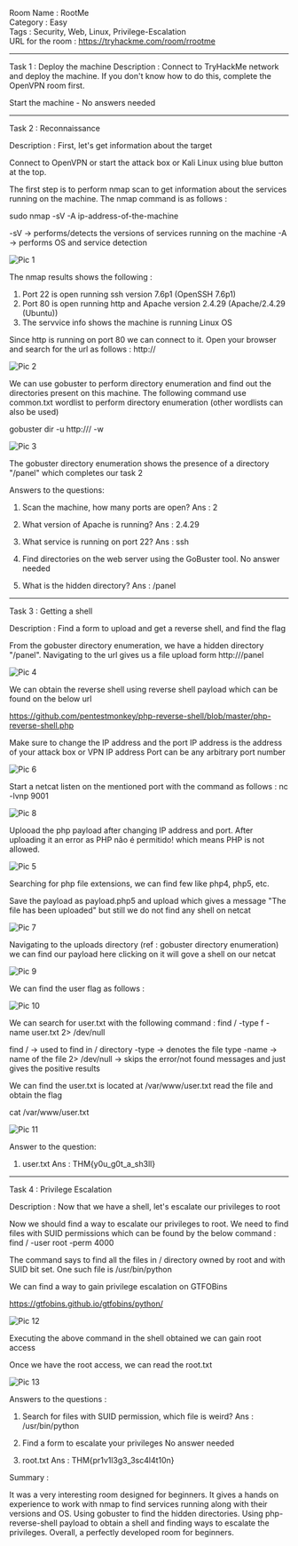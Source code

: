 Room Name : RootMe  
Category : Easy  
Tags : Security, Web, Linux, Privilege-Escalation  
URL for the room : https://tryhackme.com/room/rrootme  

---------------------------------------------------------------------------------------------------

Task 1 : Deploy the machine
Description : Connect to TryHackMe network and deploy the machine. If you don't know how to do this, complete the 
OpenVPN room first.

Start the machine - No answers needed

----------------------------------------------------------------------------------------------------

Task 2 : Reconnaissance

Description : First, let's get information about the target

Connect to OpenVPN or start the attack box or Kali Linux using blue button at the top.

The first step is to perform nmap scan to get information about the services running on the machine. The nmap
command is as follows :

sudo nmap -sV -A ip-address-of-the-machine

-sV -> performs/detects the versions of services running on the machine
-A -> performs OS and service detection

![Pic 1](https://github.com/ankushkaudi/TryHackMe-Walkthroughs/assets/111695465/3e21704f-6506-4962-bcf3-6447b0e59600)


The nmap results shows the following :
1. Port 22 is open running ssh version 7.6p1 (OpenSSH 7.6p1)
2. Port 80 is open running http and Apache version 2.4.29 (Apache/2.4.29 (Ubuntu))
3. The servvice info shows the machine is running Linux OS

Since http is running on port 80 we can connect to it. Open your browser and search for the url as follows :
http://<ip-address-of-the-machine>

![Pic 2](https://github.com/ankushkaudi/TryHackMe-Walkthroughs/assets/111695465/a0b6c970-b785-4c48-a726-ac2a189c02b6)


We can use gobuster to perform directory enumeration and find out the directories present on this machine.
The following command use common.txt wordlist to perform directory enumeration (other wordlists can also be used)

gobuster dir -u http://<ip-address-of-the-machine>/ -w <path-for-wordlist>

![Pic 3](https://github.com/ankushkaudi/TryHackMe-Walkthroughs/assets/111695465/a9f0bc4a-38e3-4dd9-a6e2-7e4a9be3e3ed)


The gobuster directory enumeration shows the presence of a directory "/panel" which completes our task 2

Answers to the questions:

1. Scan the machine, how many ports are open?
Ans : 2

2. What version of Apache is running?
Ans : 2.4.29

3. What service is running on port 22?
Ans : ssh

4. Find directories on the web server using the GoBuster tool.
No answer needed

5. What is the hidden directory?
Ans : /panel

------------------------------------------------------------------------------------------------------------

Task 3 : Getting a shell

Description : Find a form to upload and get a reverse shell, and find the flag

From the gobuster directory enumeration, we have a hidden directory "/panel". Navigating to the url gives us a 
file upload form
http://<ip-address-of-the-machine>/panel

![Pic 4](https://github.com/ankushkaudi/TryHackMe-Walkthroughs/assets/111695465/3e3a603c-d701-4105-bba8-15965fa3b214)


We can obtain the reverse shell using reverse shell payload which can be found on the below url 

https://github.com/pentestmonkey/php-reverse-shell/blob/master/php-reverse-shell.php

Make sure to change the IP address and the port
IP address is the address of your attack box or VPN IP address
Port can be any arbitrary port number

![Pic 6](https://github.com/ankushkaudi/TryHackMe-Walkthroughs/assets/111695465/6faf0706-7df3-4100-9572-6e2789a41e95)


Start a netcat listen on the mentioned port with the command as follows :
nc -lvnp 9001

![Pic 8](https://github.com/ankushkaudi/TryHackMe-Walkthroughs/assets/111695465/982bbd46-0894-4380-a69c-676a3c4e0a74)


Uplooad the php payload after changing IP address and port. After uploading it an error as 
PHP não é permitido! which means PHP is not allowed. 

![Pic 5](https://github.com/ankushkaudi/TryHackMe-Walkthroughs/assets/111695465/ef7511b5-8ba5-409b-901a-c90ee0ed71d4)


Searching for php file extensions, we can find few like
php4, php5, etc.

Save the payload as payload.php5 and upload which gives a message "The file has been uploaded" but still we
do not find any shell on netcat

![Pic 7](https://github.com/ankushkaudi/TryHackMe-Walkthroughs/assets/111695465/1b31929d-974d-465b-a25c-0d5dd89b7bf1)


Navigating to the uploads directory (ref : gobuster directory enumeration) we can find our payload here clicking 
on it will gove a shell on our netcat 

![Pic 9](https://github.com/ankushkaudi/TryHackMe-Walkthroughs/assets/111695465/da5be8b2-6b19-427b-b7c1-9b78260b6303)


We can find the user flag as follows :

![Pic 10](https://github.com/ankushkaudi/TryHackMe-Walkthroughs/assets/111695465/8ddef220-0ade-43a2-9665-67e66198ef63)


We can search for user.txt with the following command :
find / -type f -name user.txt 2> /dev/null

find / -> used to find in / directory
-type -> denotes the file type
-name -> name of the file
2> /dev/null -> skips the error/not found messages and just gives the positive results

We can find the user.txt is located at /var/www/user.txt read the file and obtain the flag

cat /var/www/user.txt

![Pic 11](https://github.com/ankushkaudi/TryHackMe-Walkthroughs/assets/111695465/7fe137c9-6385-43fa-8830-e396e490b9da)


Answer to the question:

1. user.txt
Ans : THM{y0u_g0t_a_sh3ll}

-----------------------------------------------------------------------------------------------------------------

Task 4 : Privilege Escalation

Description : Now that we have a shell, let's escalate our privileges to root

Now we should find a way to escalate our privileges to root. We need to find files with SUID permissions which
can be found by the below command :
find / -user root -perm 4000

The command says to find all the files in / directory owned by root and with SUID bit set. One such file is
/usr/bin/python

We can find a way to gain privilege escalation on GTFOBins

https://gtfobins.github.io/gtfobins/python/

![Pic 12](https://github.com/ankushkaudi/TryHackMe-Walkthroughs/assets/111695465/d571b59e-6fa8-4e19-9d84-930e107b7681)


Executing the above command in the shell obtained we can gain root access

Once we have the root access, we can read the root.txt

![Pic 13](https://github.com/ankushkaudi/TryHackMe-Walkthroughs/assets/111695465/695be804-49a1-4b8e-b977-9f8bbd6e1cd1)


Answers to the questions :

1. Search for files with SUID permission, which file is weird?
Ans : /usr/bin/python

2. Find a form to escalate your privileges
No answer needed

3. root.txt
Ans : THM{pr1v1l3g3_3sc4l4t10n}

Summary : 

It was a very interesting room designed for beginners. It gives a hands on experience to work with nmap to find 
services running along with their versions and OS. Using gobuster to find the hidden directories. Using 
php-reverse-shell payload to obtain a shell and finding ways to escalate the privileges. Overall, a perfectly 
developed room for beginners. 
